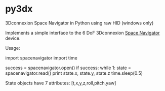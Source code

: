 # py3dx
3Dconnexion Space Navigator in Python using raw HID (windows only)

Implements a simple interface to the 6 DoF 3Dconnexion [Space Navigator](http://www.3dconnexion.co.uk/products/spacemouse/spacenavigator.html) device.

Usage:

  import spacenavigator
  import time
  
  success = spacenavigator.open()
  if success:
    while 1:
      state = spacenavigator.read()
      print state.x, state.y, state.z
      time.sleep(0.5)
      
      
State objects have 7 attributes: [t,x,y,z,roll,pitch,yaw]
